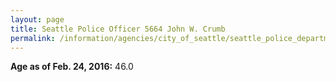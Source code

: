 ```yaml
---
layout: page
title: Seattle Police Officer 5664 John W. Crumb
permalink: /information/agencies/city_of_seattle/seattle_police_department/copbook/5664/
---
```


**Age as of Feb. 24, 2016:** 46.0

